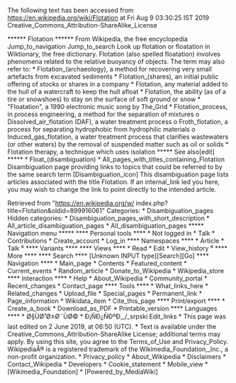 The following text has been accessed from https://en.wikipedia.org/wiki/Flotation at Fri Aug 9 03:30:25 IST 2019
Creative_Commons_Attribution-ShareAlike_License




















****** Flotation ******
From Wikipedia, the free encyclopedia
Jump_to_navigation Jump_to_search
 Look up flotation or floatation in Wiktionary, the free dictionary.
Flotation (also spelled floatation) involves phenomena related to the relative
buoyancy of objects.
The term may also refer to:
    * Flotation_(archaeology), a method for recovering very small artefacts
      from excavated sediments
    * Flotation_(shares), an initial public offering of stocks or shares in a
      company
    * Flotation, any material added to the hull of a watercraft to keep the
      hull afloat
    * Flotation, the ability (as of a tire or snowshoes) to stay on the surface
      of soft ground or snow
    * "Floatation", a 1990 electronic music song by The_Grid
    * Flotation_process, in process engineering, a method for the separation of
      mixtures
          o Dissolved_air_flotation (DAF), a water treatment process
          o Froth_flotation, a process for separating hydrophobic from
            hydrophilic materials
          o Induced_gas_flotation, a water treatment process that clarifies
            wastewaters (or other waters) by the removal of suspended matter
            such as oil or solids
    * Flotation therapy, a technique which uses isolation
***** See also[edit] *****
    * Float_(disambiguation)
    * All_pages_with_titles_containing_Flotation
                      Disambiguation page providing links to topics that could
                      be referred to by the same search term
[Disambiguation_icon] This disambiguation page lists articles associated with
                      the title Flotation.
                      If an internal_link led you here, you may wish to change
                      the link to point directly to the intended article.

Retrieved from "https://en.wikipedia.org/w/
index.php?title=Flotation&oldid=899916061"
Categories:
    * Disambiguation_pages
Hidden categories:
    * Disambiguation_pages_with_short_description
    * All_article_disambiguation_pages
    * All_disambiguation_pages
***** Navigation menu *****
**** Personal tools ****
    * Not logged in
    * Talk
    * Contributions
    * Create_account
    * Log_in
**** Namespaces ****
    * Article
    * Talk
⁰
**** Variants ****
**** Views ****
    * Read
    * Edit
    * View_history
⁰
**** More ****
**** Search ****
[Unknown INPUT type][Search][Go]
**** Navigation ****
    * Main_page
    * Contents
    * Featured_content
    * Current_events
    * Random_article
    * Donate_to_Wikipedia
    * Wikipedia_store
**** Interaction ****
    * Help
    * About_Wikipedia
    * Community_portal
    * Recent_changes
    * Contact_page
**** Tools ****
    * What_links_here
    * Related_changes
    * Upload_file
    * Special_pages
    * Permanent_link
    * Page_information
    * Wikidata_item
    * Cite_this_page
**** Print/export ****
    * Create_a_book
    * Download_as_PDF
    * Printable_version
**** Languages ****
    * Ø§ÙØ¹Ø±Ø¨ÙØ©
    * Ð¡ÑÐ¿ÑÐºÐ¸_/_srpski
Edit_links
    * This page was last edited on 2 June 2019, at 06:50 (UTC).
    * Text is available under the Creative_Commons_Attribution-ShareAlike
      License; additional terms may apply. By using this site, you agree to the
      Terms_of_Use and Privacy_Policy. WikipediaÂ® is a registered trademark of
      the Wikimedia_Foundation,_Inc., a non-profit organization.
    * Privacy_policy
    * About_Wikipedia
    * Disclaimers
    * Contact_Wikipedia
    * Developers
    * Cookie_statement
    * Mobile_view
    * [Wikimedia_Foundation]
    * [Powered_by_MediaWiki]
